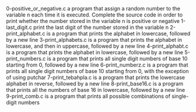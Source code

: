 0-positive_or_negative.c a program that assign a random number to the variable n each time it is executed. Complete the source code in order to print whether the number stored in the variable n is positive or negative
1-last_digit.c print the last digit of the number stored in the variable n
2-print_alphabet.c is a program that prints the alphabet in lowercase, followed by a new line
3-print_alphabets.c is a program that prints the alphabet in lowercase, and then in uppercase, followed by a new line
4-print_alphabt.c is a program that prints the alphabet in lowercase, followed by a new line
5-print_numbers.c is a program that prints all single digit numbers of base 10 starting from 0, followed by a new line
6-print_numberz.c is  a program that prints all single digit numbers of base 10 starting from 0, with the exception of using putchar
7-print_tebahpla.c is a program that prints the lowercase alphabet in reverse, followed by a new line
8-print_base16.c is a program that prints all the numbers of base 16 in lowercase, followed by a new line
9-print_comb.c is a program that prints all possible combinations of single-digit numbers

